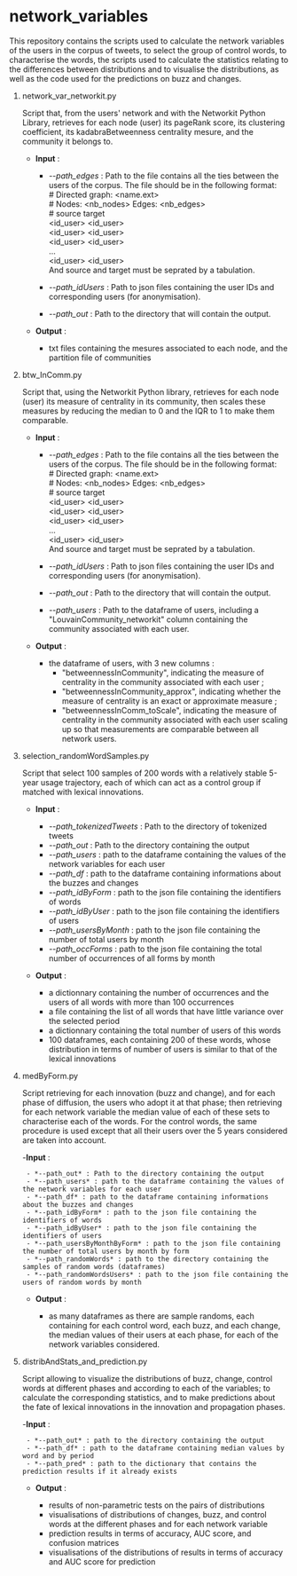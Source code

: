 # network_variables

This repository contains the scripts used to calculate the network variables of the users in the corpus of tweets, to select the group of control words, to characterise the words, the scripts used to calculate the statistics relating to the differences between distributions and to visualise the distributions, as well as the code used for the predictions on buzz and changes.

1. network_var_networkit.py

	Script that, from the users' network and with the Networkit Python Library, retrieves for each node (user) its pageRank score, its clustering coefficient, its kadabraBetweenness centrality mesure, and the community it belongs to. 

	- **Input** : 

		- *--path_edges* : Path to the file contains all the ties between the users of the corpus. 
		The file should be in the following format:  <br/>
			\# Directed graph: \<name.ext\><br/>\# Nodes: \<nb_nodes\> Edges: \<nb_edges\><br/>\# source    target<br/>\<id_user\>  \<id_user\><br/>\<id_user\>  \<id_user\><br/>\<id_user\>  \<id_user\><br/>...<br/>\<id_user\>  \<id_user\> <br/>
			And source and target must be seprated by a tabulation. 

		- *--path_idUsers* : Path to json files containing the user IDs and corresponding users (for anonymisation).
		- *--path_out* : Path to the directory that will contain the output. 

	- **Output** : 

		- txt files containing the mesures associated to each node, and the partition file of communities

2. btw_InComm.py

	Script that, using the Networkit Python library, retrieves for each node (user) its measure of centrality in its community, then scales these measures by reducing the median to 0 and the IQR to 1 to make them comparable.

	- **Input** : 

		- *--path_edges* : Path to the file contains all the ties between the users of the corpus. 
		The file should be in the following format:  <br/>
			\# Directed graph: \<name.ext\><br/>\# Nodes: \<nb_nodes\> Edges: \<nb_edges\><br/>\# source    target<br/>\<id_user\>  \<id_user\><br/>\<id_user\>  \<id_user\><br/>\<id_user\>  \<id_user\><br/>...<br/>\<id_user\>  \<id_user\> <br/>
			And source and target must be seprated by a tabulation. 

		- *--path_idUsers* : Path to json files containing the user IDs and corresponding users (for anonymisation).
		- *--path_out* : Path to the directory that will contain the output. 
		- *--path_users* : Path to the dataframe of users, including a "LouvainCommunity_networkit" column containing the community associated with each user.

	- **Output** : 

		- the dataframe of users, with 3 new columns : 
			- "betweennessInCommunity", indicating the measure of centrality in the community associated with each user ;
			- "betweennessInCommunity_approx", indicating whether the measure of centrality is an exact or approximate measure ;
			- "betweennessInComm_toScale", indicating the measure of centrality in the community associated with each user scaling up so that measurements are comparable between all network users.

3. selection_randomWordSamples.py

	Script that select 100 samples of 200 words with a relatively stable 5-year usage trajectory, each of which can act as a control group if matched with lexical innovations. 

	- **Input** : 

		- *--path_tokenizedTweets* : Path to the directory of tokenized tweets
		- *--path_out* : Path to the directory containing the output
		- *--path_users* : path to the dataframe containing the values of the network variables for each user
		- *--path_df* : path to the dataframe containing informations about the buzzes and changes
		- *--path_idByForm* : path to the json file containing the identifiers of words
		- *--path_idByUser* : path to the json file containing the identifiers of users
		- *--path_usersByMonth* : path to the json file containing the number of total users by month
		- *--path_occForms* : path to the json file containing the total number of occurrences of all forms by month 

	- **Output** : 

		- a dictionnary containing the number of occurrences and the users of all words with more than 100 occurrences
		- a file containing the list of all words that have little variance over the selected period
		- a dictionnary containing the total number of users of this words 
		- 100 dataframes, each containing 200 of these words, whose distribution in terms of number of users is similar to that of the lexical innovations 

4. medByForm.py

	Script retrieving for each innovation (buzz and change), and for each phase of diffusion, the users who adopt it at that phase; then retrieving for each network variable the median value of each of these sets to characterise each of the words. For the control words, the same procedure is used except that all their users over the 5 years considered are taken into account.  

	-**Input** :

		- *--path_out* : Path to the directory containing the output
		- *--path_users* : path to the dataframe containing the values of the network variables for each user
		- *--path_df* : path to the dataframe containing informations about the buzzes and changes
		- *--path_idByForm* : path to the json file containing the identifiers of words
		- *--path_idByUser* : path to the json file containing the identifiers of users
		- *--path_usersByMonthByForm* : path to the json file containing the number of total users by month by form
		- *--path_randomWords* : path to the directory containing the samples of random words (dataframes)
		- *--path_randomWordsUsers* : path to the json file containing the users of random words by month

	- **Output** : 

		- as many dataframes as there are sample randoms, each containing for each control word, each buzz, and each change, the median values of their users at each phase, for each of the network variables considered.

5. distribAndStats_and_prediction.py

	Script allowing to visualize the distributions of buzz, change, control words at different phases and according to each of the variables; to calculate the corresponding statistics, and to make predictions about the fate of lexical innovations in the innovation and propagation phases.  

	-**Input** :

		- *--path_out* : path to the directory containing the output
		- *--path_df* : path to the dataframe containing median values by word and by period
		- *--path_pred* : path to the dictionary that contains the prediction results if it already exists
	

	- **Output** : 

		- results of non-parametric tests on the pairs of distributions
		- visualisations of distributions of changes, buzz, and control words at the different phases and for each network variable 
		- prediction results in terms of accuracy, AUC score, and confusion matrices
		- visualisations of the distributions of results in terms of accuracy and AUC score for prediction
